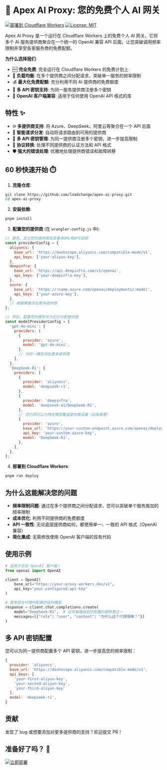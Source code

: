 # 🚀 Apex AI Proxy: 您的免费个人 AI 网关

[![部署到 Cloudflare Workers](https://img.shields.io/badge/Deploy%20to-CF%20Workers-%23F38020?style=for-the-badge&logo=cloudflare)](https://dash.cloudflare.com/?to=/:account/workers-and-pages)
[![License: MIT](https://img.shields.io/badge/License-MIT-yellow.svg?style=for-the-badge)](https://opensource.org/licenses/MIT)

Apex AI Proxy 是一个运行在 Cloudflare Workers 上的免费个人 AI 网关。它将多个 AI 服务提供商聚合在一个统一的 OpenAI 兼容 API 后面，让您突破调用频率限制并享受各家服务商的免费配额。

**为什么选择我们**:
- 🆓 **完全免费**: 完全运行在 Cloudflare Workers 的免费计划上
- 🔄 **负载均衡**: 在多个提供商之间分配请求，突破单一服务的频率限制
- 💰 **最大化免费配额**: 充分利用不同 AI 提供商的免费额度
- 🔑 **多 API 密钥支持**: 为同一服务提供商注册多个密钥
- 🤖 **OpenAI 客户端兼容**: 适用于任何使用 OpenAI API 格式的库

## 特性 ✨

- 🌐 **多提供商支持**: 将 Azure、DeepSeek、阿里云等聚合在一个 API 后面
- 🔀 **智能请求分发**: 自动将请求路由到可用的提供商
- 🔑 **多 API 密钥管理**: 为同一提供商注册多个密钥，进一步提高限制
- 🔄 **协议转换**: 处理不同提供商的认证方法和 API 格式
- 🛡️ **强大的错误处理**: 优雅地处理提供商错误和故障转移

## 60 秒快速开始 ⏱️

1. **克隆仓库**:
```bash
git clone https://github.com/loadchange/apex-ai-proxy.git
cd apex-ai-proxy
```

2. **安装依赖**:
```bash
pnpm install
```

3. **配置您的提供商** (在 `wrangler-config.js` 中):
```javascript
// 首先，定义您的提供商及其基本URL和API密钥
const providerConfig = {
  aliyuncs: {
    base_url: 'https://dashscope.aliyuncs.com/compatible-mode/v1',
    api_keys: ['your-aliyun-key'],
  },
  deepinfra: {
    base_url: 'https://api.deepinfra.com/v1/openai',
    api_keys: ['your-deepinfra-key'],
  },
  azure: {
    base_url: 'https://:name.azure.com/openai/deployments/:model',
    api_keys: ['your-azure-key'],
  },
  // 根据需要添加更多提供商
};

// 然后，配置您的模型并为它们分配提供商
const modelProviderConfig = {
  'gpt-4o-mini': {
    providers: [
      {
        provider: 'azure',
        model: 'gpt-4o-mini',
      },
      // 为同一模型添加更多提供商
    ],
  },
  'DeepSeek-R1': {
    providers: [
      {
        provider: 'aliyuncs',
        model: 'deepseek-r1',
      },
      {
        provider: 'deepinfra',
        model: 'deepseek-ai/DeepSeek-R1',
      },
      // 您仍然可以为特定模型覆盖提供商设置（如有需要）
      {
        provider: 'azure',
        base_url: 'https://your-custom-endpoint.azure.com/openai/deployments/DeepSeek-R1',
        api_key: 'your-custom-azure-key',
        model: 'DeepSeek-R1',
      },
    ],
  },
};
```

4. **部署到 Cloudflare Workers**:
```bash
pnpm run deploy
```

## 为什么这能解决您的问题

- **频率限制问题**: 通过在多个提供商之间分配请求，您可以突破单个服务施加的频率限制
- **成本优化**: 利用不同提供商的免费额度
- **API 一致性**: 无论底层提供商如何，都使用单一、一致的 API 格式（OpenAI 兼容）
- **简化集成**: 无需修改使用 OpenAI 客户端的现有代码

## 使用示例

```python
# 适用于任何 OpenAI 客户端！
from openai import OpenAI

client = OpenAI(
    base_url="https://your-proxy.workers.dev/v1",
    api_key="your-configured-api-key"
)

# 使用您在代理中配置的任何模型
response = client.chat.completions.create(
    model="DeepSeek-R1",  # 这将被路由到您配置的提供商之一
    messages=[{"role": "user", "content": "为什么这个代理很棒？"}]
)
```

## 多 API 密钥配置

您可以为同一提供商配置多个 API 密钥，进一步提高您的频率限制：

```javascript
{
  provider: 'aliyuncs',
  base_url: 'https://dashscope.aliyuncs.com/compatible-mode/v1',
  api_keys: [
    'your-first-aliyun-key',
    'your-second-aliyun-key',
    'your-third-aliyun-key'
  ],
  model: 'deepseek-r1',
}
```

## 贡献

发现了 bug 或想要添加对更多提供商的支持？欢迎提交 PR！

## 准备好了吗？ 🚀

[![立即部署](https://img.shields.io/badge/Deploy%20Now-%E2%86%92-%23FF6A00?style=for-the-badge&logo=cloudflare)](https://dash.cloudflare.com/?to=/:account/workers-and-pages)
